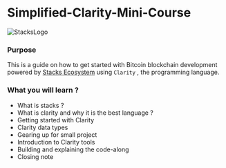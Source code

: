 # Simplified-Clarity-Mini-Course
![StacksLogo](https://blockgeeks.com/wp-content/uploads/2021/01/Screen-Shot-2021-01-12-at-10.43.14-AM.png)
### Purpose 

This is a guide on how to get started with Bitcoin blockchain development powered by [Stacks Ecosystem](https://www.stacks.co/) using `Clarity` , the programming language.

### What you will learn ?
  
  - What is stacks ?
  - What is clarity and why it is the best language ?
  - Getting started with Clarity 
  - Clarity data types
  - Gearing up for small project
  - Introduction to Clarity tools
  - Building and explaining the code-along
  - Closing note
